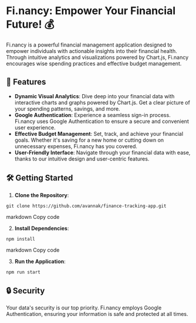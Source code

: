 
# Fi.nancy: Empower Your Financial Future! 💰

Fi.nancy is a powerful financial management application designed to empower individuals with actionable insights into their financial health. Through intuitive analytics and visualizations powered by Chart.js, Fi.nancy encourages wise spending practices and effective budget management.

## 🌟 Features

- **Dynamic Visual Analytics**: Dive deep into your financial data with interactive charts and graphs powered by Chart.js. Get a clear picture of your spending patterns, savings, and more.
- **Google Authentication**: Experience a seamless sign-in process. Fi.nancy uses Google Authentication to ensure a secure and convenient user experience.
- **Effective Budget Management**: Set, track, and achieve your financial goals. Whether it's saving for a new home or cutting down on unnecessary expenses, Fi.nancy has you covered.
- **User-Friendly Interface**: Navigate through your financial data with ease, thanks to our intuitive design and user-centric features.

## 🛠️ Getting Started

1. **Clone the Repository**:

```git clone https://github.com/avannak/finance-tracking-app.git```

markdown
Copy code

2. **Install Dependencies**:
   
```npm install```

markdown
Copy code

3. **Run the Application**:

```npm run start```

## 🔒 Security

Your data's security is our top priority. Fi.nancy employs Google Authentication, ensuring your information is safe and protected at all times.


